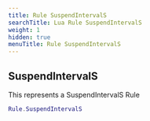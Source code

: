 ```yaml
---
title: Rule SuspendIntervalS
searchTitle: Lua Rule SuspendIntervalS
weight: 1
hidden: true
menuTitle: Rule SuspendIntervalS
---
```

## SuspendIntervalS

This represents a SuspendIntervalS Rule
```lua
Rule.SuspendIntervalS
```